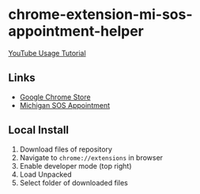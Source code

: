 ﻿# chrome-extension-mi-sos-appointment-helper
[YouTube Usage Tutorial](https://www.youtube.com/watch?v=F1JTN159J_c)


## Links
- [Google Chrome Store](https://chrome.google.com/webstore/detail/michigansos-scheduling-as/ffhhfmeohefepjngkfpjgfkjhgkpncmn/related?hl=en&authuser=0)
- [Michigan SOS Appointment](https://www.michigan.gov/sos/0,4670,7-127-5647_15036_83621_83648---,00.html)

## Local Install

1) Download files of repository
2) Navigate to ```chrome://extensions``` in browser
3) Enable developer mode (top right)
4) Load Unpacked
5) Select folder of downloaded files 
